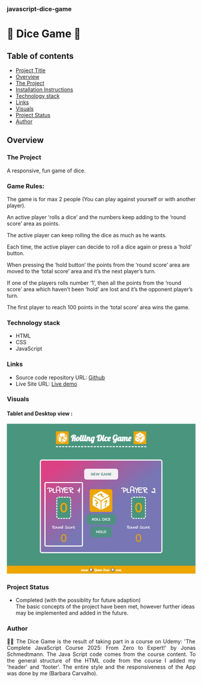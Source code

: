 ### javascript-dice-game

# 🎲 Dice Game 🎲

## Table of contents

- [Project Title](#dice-game)
- [Overview](#overview)
- [The Project](#the-project)
- [Installation Instructions](#game-rules)
- [Technology stack](#technology-stack)
- [Links](#links)
- [Visuals](#visuals)
- [Project Status](#project-status)
- [Author](#author)

## Overview

### The Project

A responsive, fun game of dice.

### Game Rules:

<p align="justify">

The game is for max 2 people (You can play against yourself or with another player).

An active player ‘rolls a dice’ and the numbers keep adding to the ‘round score’ area as points.

The active player can keep rolling the dice as much as he wants.

Each time, the active player can decide to roll a dice again or press a ‘hold’ button.

When pressing the ‘hold button’ the points from the ‘round score’ area are moved to the ‘total score’ area and it’s the next player’s turn.

If one of the players rolls number ‘1’, then all the points from the ‘round score’ area which haven’t been ‘hold’ are lost and it’s the opponent player’s turn.

The first player to reach 100 points in the ‘total score’ area wins the game.

</p>

### Technology stack

- HTML
- CSS
- JavaScript

### Links

- Source code repository URL: [Github](https://github.com/basiacarvalho/javascript-dice-game)
- Live Site URL: [Live demo](https://basiacarvalho.github.io/javascript-dice-game/)

### Visuals

#### Tablet and Desktop view :

![Screenshot](./images/game.jpg)

### Project Status

- Completed (with the possiblity for future adaption)\
  The basic concepts of the project have been met, however further ideas may be implemented and added in the future.

### Author

<p align="justify">👩‍💻 The Dice Game is the result of taking part in a course on Udemy: 'The Complete JavaScript Course 2025: From Zero to Expert!' by Jonas Schmedtmann. The Java Script code comes from the course content.
To the general structure of the HTML code from the course I added my 'header' and 'footer'. The entire style and the responsiveness of the App was done by me (Barbara Carvalho).
</p>
